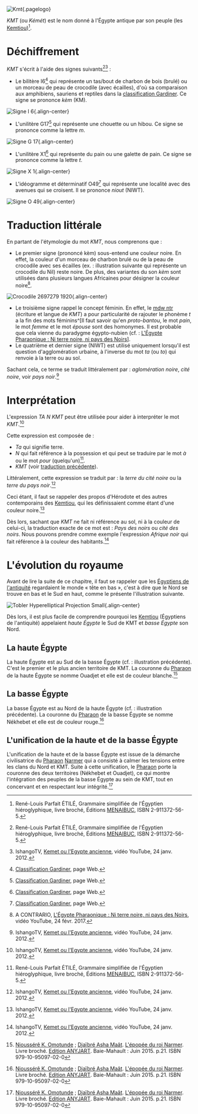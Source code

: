 <!-- TITLE: KMT / Égypte pharaonique antique -->
<!-- SUBTITLE: L'Égypte pharaonique antique : KMT -->

![Kmt](/uploads/ecriture/kmt.png "Kmt"){.pagelogo}

*KMT* (ou *Kémét*) est le nom donné à l'Égypte antique par son peuple (les [Kemtiou](http://leremsesh.com/peuple/kemtiou))[^1].

# Déchiffrement
*KMT* s'écrit à l'aide des signes suivants[^1][^3] :
* Le bilitère I6[^2] qui représente un tas/bout de charbon de bois (brulé) ou un morceau de peau de crocodile (avec écailles), d'où sa comparaison aux amphibiens, sauriens et reptiles dans la [classification Gardiner](/ecriture/classification-gardiner). Ce signe se prononce *kèm* (KM).

![Signe I 6](/uploads/ecriture/signe-i-6.png "Signe I 6"){.align-center}


* L'unilitère G17[^2] qui représente une chouette ou un hibou. Ce signe se prononce comme la lettre *m*.

![Signe G 17](/uploads/ecriture/signe-g-17.png "Signe G 17"){.align-center}

* L'unilitère X1[^2] qui représente du pain ou une galette de pain. Ce signe se prononce comme la lettre *t*.

![Signe X 1](/uploads/ecriture/signe-x-1.png "Signe X 1"){.align-center}

* L'idéogramme et déterminatif O49[^2] qui représente une localité avec des avenues qui se croisent.  Il se prononce *niout* (NIWT).

![Signe O 49](/uploads/ecriture/signe-o-49.png "Signe O 49"){.align-center}

# Traduction littérale
En partant de l'étymologie du mot *KMT*, nous comprenons que :
* Le premier signe (prononcé kèm) sous-entend une couleur noire. En effet, la couleur d'un morceau de charbon brulé ou de la peau de crocodile avec ses écailles (ex. : illustration suivante qui représente un crocodile du Nil) reste noire. De plus, des variantes du son *kèm* sont utilisées dans plusieurs langues Africaines pour désigner la couleur noire[^4].

![Crocodile 2697279 1920](/uploads/animaux/crocodile-2697279-1920.jpg "Crocodile 2697279 1920"){.align-center}

* Le troisième signe rappel le concept féminin. En effet, le [mdw ntr](/ecriture/mdw-ntr) (écriture et langue de *KMT*) a pour particularité de rajouter le phonème *t* a la fin des mots féminins^[Il faut savoir qu'en *proto-bantou*, le mot *pain*, le mot *femme* et le mot *épouse* sont des homonymes. Il est probable que cela vienne du paradygme égypto-nubien (cf. : [L'Égypte Pharaonique : Ni terre noire, ni pays des Noirs](https://www.youtube.com/watch?v=WeU6F0msUGU)].
* Le quatrième et dernier signe (NIWT) est utilisé uniquement lorsqu'il est question d'agglomération urbaine, à l'inverse du mot *ta* (ou *to*) qui renvoie à la terre ou au sol.

Sachant cela, ce terme se traduit littéralement par : *aglomération noire*, *cité noire*, voir *pays noir*.[^3]

# Interprétation
L'expression *TA N KMT* peut être utilisée pour aider à interpréter le mot *KMT*.[^3]

Cette expression est composée de :
* *Ta* qui signifie terre.
* *N* qui fait référence à la possession et qui peut se traduire par le mot *à* ou le mot *pour* (quelqu'un)[^1].
* *KMT* (voir [traduction précédente](http://leremsesh.com/civilisation/kmt#traduction)).

Littéralement, cette expression se traduit par : la *terre du cité noire* ou la *terre du pays noir*.[^3]

Ceci étant, il faut se rappeler des propos d'Hérodote et des autres contemporains des [Kemtiou](http://leremsesh.com/peuple/kemtiou), qui les définissaient comme étant d'une couleur noire.[^3]

Dès lors, sachant que *KMT* ne fait ni référence au sol, ni à la couleur de celui-ci, la traduction exacte de ce mot est : *Pays des noirs* ou *cité des noirs*. Nous pouvons prendre comme exemple l'expression *Afrique noir* qui fait référence à la couleur des habitants.[^3]

# L'évolution du royaume
Avant de lire la suite de ce chapitre, il faut se rappeler que les [Égyptiens de l'antiquité](/peuple/kemtiou) regardaient le monde « tête en bas », c'est à dire que le Nord se trouve en bas et le Sud en haut, comme le présente l'illustration suivante.

![Tobler Hyperelliptical Projection Small](/uploads/earth/tobler-hyperelliptical-projection-small.png "Tobler Hyperelliptical Projection Small"){.align-center}

Dès lors, il est plus facile de comprendre pourquoi les [Kemtiou](/peuple/kemtiou) (Égyptiens de l'antiquité) appelaient *haute Égypte* le Sud de KMT et *basse Égypte* son Nord.

## La haute Égypte
La haute Égypte est au Sud de la basse Égypte (cf. : illustration précédente). C'est le premier et le plus ancien territoire de KMT.
La couronne du [Pharaon](/personnalite/per-aat) de la haute Égypte se nomme Ouadjet et elle est de couleur blanche.[^5]

## La basse Égypte
La basse Égypte est au Nord de la haute Égypte (cf. : illustration précédente).
La couronne du [Pharaon](/personnalite/per-aat) de la basse Égypte se nomme Nékhebet et elle est de couleur rouge.[^5]

## L'unification de la haute et de la basse Égypte
L'unification de la haute et de la basse Égypte est issue de la démarche civilisatrice du [Pharaon](/personnalite/per-aat) [Narmer](/personnalite/le-roi-Narmer) qui a consisté à calmer les tensions entre les clans du Nord et KMT.
Suite à cette unification, le [Pharaon](/personnalite/per-aat) porte la couronne des deux territoires (Nékhebet et Ouadjet), ce qui montre l'intégration des peuples de la basse Égypte au sein de KMT, tout en concervant et en respectant leur intégrité.[^5]


<!-- Sources -->
[^1]:René-Louis Parfait ÉTILÉ, Grammaire simplifiée de l'Égyptien hiéroglyphique, livre broché, Éditions [MENAIBUC](http://www.menaibuc.com/), ISBN 2-911372-56-5.
[^2]:[Classification Gardiner](/ecriture/classification-gardiner), page Web.
[^3]:IshangoTV, [Kemet ou l'Egypte ancienne](https://www.youtube.com/watch?v=lfS4IzC4eLM), vidéo YouTube, 24 janv. 2012.
[^4]:A CONTRARIO, [L'Égypte Pharaonique : Ni terre noire, ni pays des Noirs](https://www.youtube.com/watch?v=WeU6F0msUGU), vidéo YouTube, 24 févr. 2017.
[^5]: [Nioussérê K. Omotunde](/personnalite/nioussere-kalala-omotunde) ; [Djaïbré Asha Maât](/personnalite/djaibre-asha-maat). [L'épopée du roi Narmer](http://www.anyjart.com/lpope-du-roi-narmer-omotunde). Livre broché. [Edition ANYJART](http://www.anyjart.com/). Baie-Mahault : Juin 2015. p.21. ISBN 979-10-95097-02-0